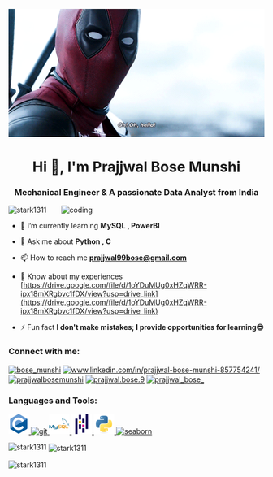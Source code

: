 <p align="center">
  <img src="https://github.com/stark1311/stark1311/blob/main/github%20banner.gif" style="width:1250px;">
</p>

<h1 align="center">Hi 👋, I'm Prajjwal Bose Munshi</h1>
<h3 align="center">Mechanical Engineer & A passionate Data Analyst from India</h3>
<img align="right" alt="coding" width="400" src="https://static.gstop-content.com/3343c592-d6c7-4235-a6b7-8e04abe1bef3">


<p align="left"> <img src="https://komarev.com/ghpvc/?username=stark1311&label=Profile%20views&color=0e75b6&style=flat" alt="stark1311" /> </p>

- 🌱 I’m currently learning **MySQL , PowerBI**

- 💬 Ask me about **Python , C**

- 📫 How to reach me **prajjwal99bose@gmail.com**

- 📄 Know about my experiences [https://drive.google.com/file/d/1oYDuMUg0xHZqWRR-ipx18mXRgbvc1fDX/view?usp=drive_link](https://drive.google.com/file/d/1oYDuMUg0xHZqWRR-ipx18mXRgbvc1fDX/view?usp=drive_link)

- ⚡ Fun fact **I don't make mistakes; I provide opportunities for learning😎**

<h3 align="left">Connect with me:</h3>
<p align="left">
<a href="https://twitter.com/bose_munshi" target="blank"><img align="center" src="https://raw.githubusercontent.com/rahuldkjain/github-profile-readme-generator/master/src/images/icons/Social/twitter.svg" alt="bose_munshi" height="30" width="40" /></a>
<a href="https://linkedin.com/in/www.linkedin.com/in/prajjwal-bose-munshi-857754241/" target="blank"><img align="center" src="https://raw.githubusercontent.com/rahuldkjain/github-profile-readme-generator/master/src/images/icons/Social/linked-in-alt.svg" alt="www.linkedin.com/in/prajjwal-bose-munshi-857754241/" height="30" width="40" /></a>
<a href="https://kaggle.com/prajjwalbosemunshi" target="blank"><img align="center" src="https://raw.githubusercontent.com/rahuldkjain/github-profile-readme-generator/master/src/images/icons/Social/kaggle.svg" alt="prajjwalbosemunshi" height="30" width="40" /></a>
<a href="https://fb.com/prajjwal.bose.9" target="blank"><img align="center" src="https://raw.githubusercontent.com/rahuldkjain/github-profile-readme-generator/master/src/images/icons/Social/facebook.svg" alt="prajjwal.bose.9" height="30" width="40" /></a>
<a href="https://instagram.com/prajjwal_bose_" target="blank"><img align="center" src="https://raw.githubusercontent.com/rahuldkjain/github-profile-readme-generator/master/src/images/icons/Social/instagram.svg" alt="prajjwal_bose_" height="30" width="40" /></a>
</p>

<h3 align="left">Languages and Tools:</h3>
<p align="left"> <a href="https://www.cprogramming.com/" target="_blank" rel="noreferrer"> <img src="https://raw.githubusercontent.com/devicons/devicon/master/icons/c/c-original.svg" alt="c" width="40" height="40"/> </a> <a href="https://git-scm.com/" target="_blank" rel="noreferrer"> <img src="https://www.vectorlogo.zone/logos/git-scm/git-scm-icon.svg" alt="git" width="40" height="40"/> </a> <a href="https://www.mysql.com/" target="_blank" rel="noreferrer"> <img src="https://raw.githubusercontent.com/devicons/devicon/master/icons/mysql/mysql-original-wordmark.svg" alt="mysql" width="40" height="40"/> </a> <a href="https://pandas.pydata.org/" target="_blank" rel="noreferrer"> <img src="https://raw.githubusercontent.com/devicons/devicon/2ae2a900d2f041da66e950e4d48052658d850630/icons/pandas/pandas-original.svg" alt="pandas" width="40" height="40"/> </a> <a href="https://www.python.org" target="_blank" rel="noreferrer"> <img src="https://raw.githubusercontent.com/devicons/devicon/master/icons/python/python-original.svg" alt="python" width="40" height="40"/> </a> <a href="https://seaborn.pydata.org/" target="_blank" rel="noreferrer"> <img src="https://seaborn.pydata.org/_images/logo-mark-lightbg.svg" alt="seaborn" width="40" height="40"/> </a> </p>

<p><img align="left" src="https://github-readme-stats.vercel.app/api/top-langs?username=stark1311&show_icons=true&locale=en&layout=compact" alt="stark1311" /></p>

<p>&nbsp;<img align="center" src="https://github-readme-stats.vercel.app/api?username=stark1311&show_icons=true&locale=en" alt="stark1311" /></p>

<p><img align="center" src="https://github-readme-streak-stats.herokuapp.com/?user=stark1311&" alt="stark1311" /></p>
